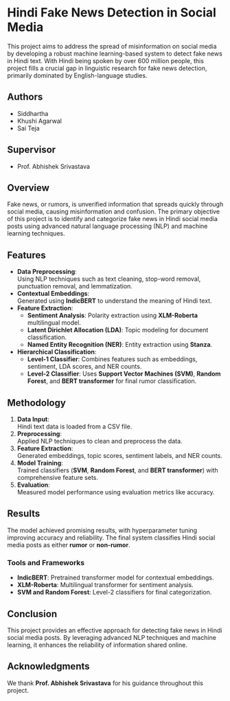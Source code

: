 # Hindi Fake News Detection in Social Media  

This project aims to address the spread of misinformation on social media by developing a robust machine learning-based system to detect fake news in Hindi text. With Hindi being spoken by over 600 million people, this project fills a crucial gap in linguistic research for fake news detection, primarily dominated by English-language studies.

## Authors  
- Siddhartha  
- Khushi Agarwal  
- Sai Teja  

## Supervisor  
- Prof. Abhishek Srivastava  

## Overview  

Fake news, or rumors, is unverified information that spreads quickly through social media, causing misinformation and confusion. The primary objective of this project is to identify and categorize fake news in Hindi social media posts using advanced natural language processing (NLP) and machine learning techniques.

## Features  
- **Data Preprocessing**:  
  Using NLP techniques such as text cleaning, stop-word removal, punctuation removal, and lemmatization.  
- **Contextual Embeddings**:  
  Generated using **IndicBERT** to understand the meaning of Hindi text.  
- **Feature Extraction**:  
  - **Sentiment Analysis**: Polarity extraction using **XLM-Roberta** multilingual model.  
  - **Latent Dirichlet Allocation (LDA)**: Topic modeling for document classification.  
  - **Named Entity Recognition (NER)**: Entity extraction using **Stanza**.  
- **Hierarchical Classification**:  
  - **Level-1 Classifier**: Combines features such as embeddings, sentiment, LDA scores, and NER counts.  
  - **Level-2 Classifier**: Uses **Support Vector Machines (SVM)**, **Random Forest**, and **BERT transformer** for final rumor classification.

## Methodology  
1. **Data Input**:  
   Hindi text data is loaded from a CSV file.  
2. **Preprocessing**:  
   Applied NLP techniques to clean and preprocess the data.  
3. **Feature Extraction**:  
   Generated embeddings, topic scores, sentiment labels, and NER counts.  
4. **Model Training**:  
   Trained classifiers (**SVM**, **Random Forest**, and **BERT transformer**) with comprehensive feature sets.  
5. **Evaluation**:  
   Measured model performance using evaluation metrics like accuracy.

## Results  
The model achieved promising results, with hyperparameter tuning improving accuracy and reliability. The final system classifies Hindi social media posts as either **rumor** or **non-rumor**.



### Tools and Frameworks  
- **IndicBERT**: Pretrained transformer model for contextual embeddings.  
- **XLM-Roberta**: Multilingual transformer for sentiment analysis.  
- **SVM and Random Forest**: Level-2 classifiers for final categorization.

## Conclusion  
This project provides an effective approach for detecting fake news in Hindi social media posts. By leveraging advanced NLP techniques and machine learning, it enhances the reliability of information shared online.

## Acknowledgments  
We thank **Prof. Abhishek Srivastava** for his guidance throughout this project.

